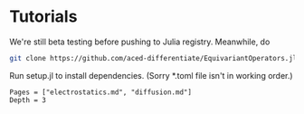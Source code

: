 # Tutorials

We're still beta testing before pushing to Julia registry. Meanwhile, do
```bash
git clone https://github.com/aced-differentiate/EquivariantOperators.jl
```
Run setup.jl to install dependencies. (Sorry *.toml file isn't in working order.)

```@contents
Pages = ["electrostatics.md", "diffusion.md"]
Depth = 3
```
